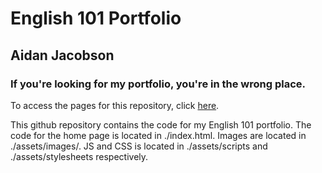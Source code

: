 # English 101 Portfolio
## Aidan Jacobson

### If you're looking for my portfolio, you're in the wrong place.
To access the pages for this repository, click [here](https://aidanjacobson.github.io/eng101portfolio).



This github repository contains the code for my English 101 portfolio. The code for the home page is located in ./index.html. Images are located in ./assets/images/. JS and CSS is located in ./assets/scripts and ./assets/stylesheets respectively.